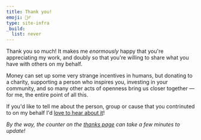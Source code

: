```yaml
---
title: Thank you!
emoji: 🙇‍♂️
type: site-infra
_build:
  list: never
---
```


Thank you so much! It makes me _enormously_ happy that you're appreciating my work, and doubly so that you're willing to share what you have with others on my behalf.

Money can set up some very strange incentives in humans, but donating to a charity, supporting a person who inspires you, investing in your community, and so many other acts of openness bring us closer together — for me, the entire point of all this.

If you'd like to tell me about the person, group or cause that you contrinuted to on my behalf I'd [love to hear about it](/standing-invitation/)!

_By the way, the counter on the [thanks page](/thanks/) can take a few minutes to update!_
